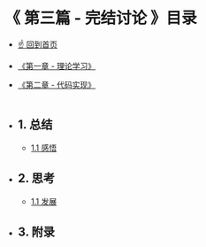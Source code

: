 # 《 第三篇 - 完结讨论 》目录

- [☝ 回到首页](https://github.com/Lvsi-China/Sherk/raw/master/README.md)
- [《第一章 - 理论学习》](https://github.com/Lvsi-China/Sherk/raw/master/docs/README.section1.index.md)
- [《第二章 - 代码实现》](https://github.com/Lvsi-China/Sherk/raw/master/docs/README.section2.index.md)
<br/><br>


- ## 1. 总结

    - [1.1 感悟](#)

- ## 2. 思考

    - [1.1 发展](#)

- ## 3. 附录

